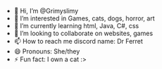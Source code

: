 - 👋 Hi, I’m @Grimyslimy
- 👀 I’m interested in Games, cats, dogs, horror, art
- 🌱 I’m currently learning html, Java, C#, css
- 💞️ I’m looking to collaborate on websites, games
- 📫 How to reach me discord name: Dr Ferret
- 😄 Pronouns: She/they
- ⚡ Fun fact: I own a cat :>

<!---
Grimyslimy/Grimyslimy is a ✨ special ✨ repository because its `README.md` (this file) appears on your GitHub profile.
You can click the Preview link to take a look at your changes.
--->

